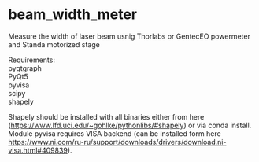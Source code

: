 # beam_width_meter
Measure the width of laser beam usnig Thorlabs or GentecEO powermeter and Standa motorized stage 

Requirements:  
pyqtgraph  
PyQt5  
pyvisa  
scipy  
shapely  

Shapely should be installed with all binaries  either from here (https://www.lfd.uci.edu/~gohlke/pythonlibs/#shapely) or via conda install.
Module pyvisa requires VISA backend (can be installed form here https://www.ni.com/ru-ru/support/downloads/drivers/download.ni-visa.html#409839). 
